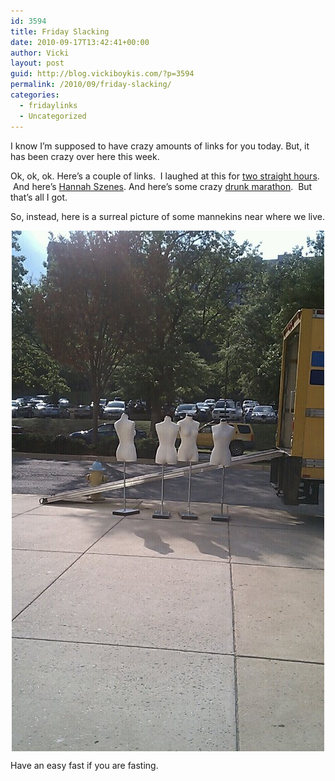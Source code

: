 ```yaml
---
id: 3594
title: Friday Slacking
date: 2010-09-17T13:42:41+00:00
author: Vicki
layout: post
guid: http://blog.vickiboykis.com/?p=3594
permalink: /2010/09/friday-slacking/
categories:
  - fridaylinks
  - Uncategorized
---
```

I know I&#8217;m supposed to have crazy amounts of links for you today. But, it has been crazy over here this week.

Ok, ok, ok. Here&#8217;s a couple of links.  I laughed at this for [two straight hours](http://thebloggess.com/?p=8250).  And here&#8217;s [Hannah Szenes](http://www.harpyness.com/2010/09/11/poetry-saturdays-hannah-szenes/). And here&#8217;s some crazy [drunk marathon](http://www.aladyinlondon.com/2010/09/lady-runs-the-medoc-marathon.html).  But that&#8217;s all I got.

So, instead, here is a surreal picture of some mannekins near where we live.

<img style="display: block; margin-right: auto; margin-left: auto;" src="https://raw.githubusercontent.com/veekaybee/wlb/gh-pages/assets/images/2010/09/wpid-IMAG0282.jpg" alt="image" />

Have an easy fast if you are fasting.